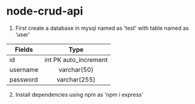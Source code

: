 # node-crud-api
1. First create a database in mysql named as 'test' with table named as 'user'

|Fields   | Type|   
----------|:--------------------:|
|id       | int PK auto_increment|
|username | varchar(50)          |
|password | varchar(255)         |

2. Install dependencies using npm as 'npm i express'

